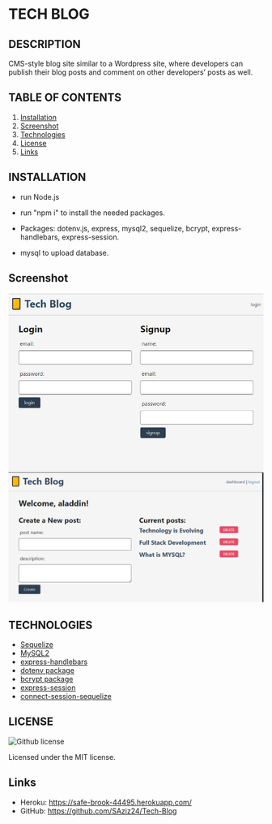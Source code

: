 # TECH BLOG

## DESCRIPTION
CMS-style blog site similar to a Wordpress site, where developers can publish their blog posts and comment on other developers’ posts as well.

## TABLE OF CONTENTS
1. [Installation](#Installation)
2. [Screenshot](#Screenshot)
3. [Technologies](#Technologies)
4. [License](#License)
5. [Links](#Links)


## INSTALLATION
* run Node.js 
* run "npm i" to install the needed packages.

* Packages: 
dotenv.js, 
express,
 mysql2, 
 sequelize, 
 bcrypt, 
 express-handlebars, 
 express-session.

* mysql to upload database.

## Screenshot
![screenshot of Tech blog](./public/images/techblogScreenshot.PNG)
![Screenshot of Dashboard](./public/images/Dashboard.PNG)

## TECHNOLOGIES
* [Sequelize](https://www.npmjs.com/package/sequelize)
* [MySQL2](https://www.npmjs.com/package/mysql2)
* [express-handlebars](https://www.npmjs.com/package/express-handlebars)
* [dotenv package](https://www.npmjs.com/package/dotenv)
* [bcrypt package](https://www.npmjs.com/package/bcrypt)
* [express-session](https://www.npmjs.com/package/express-session)
* [connect-session-sequelize](https://www.npmjs.com/package/connect-session-sequelize)

## LICENSE
![Github license](https://img.shields.io/badge/license-MIT-blue.svg)

 Licensed under the MIT license.

## Links
* Heroku: https://safe-brook-44495.herokuapp.com/
* GitHub: https://github.com/SAziz24/Tech-Blog
